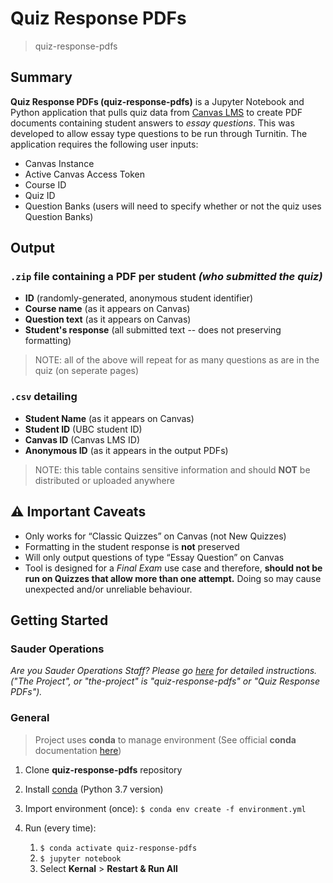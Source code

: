 # Quiz Response PDFs
> quiz-response-pdfs
## Summary 

**Quiz Response PDFs (quiz-response-pdfs)** is a Jupyter Notebook and Python application that pulls quiz data from [Canvas LMS](https://github.com/instructure/canvas-lms) to create PDF documents containing student answers to _essay questions_. This was developed to allow essay type questions to be run through Turnitin. The application requires the following user inputs:

- Canvas Instance
- Active Canvas Access Token
- Course ID
- Quiz ID
- Question Banks (users will need to specify whether or not the quiz uses Question Banks)

## Output

### `.zip` file containing a PDF per student _(who submitted the quiz)_

- **ID** (randomly-generated, anonymous student identifier)
- **Course name** (as it appears on Canvas)
- **Question text** (as it appears on Canvas)
- **Student's response** (all submitted text -- does not preserving formatting)

> NOTE: all of the above will repeat for as many questions as are in the quiz (on seperate pages)

### `.csv` detailing

- **Student Name** (as it appears on Canvas)
- **Student ID** (UBC student ID)
- **Canvas ID** (Canvas LMS ID)
- **Anonymous ID** (as it appears in the output PDFs)

> NOTE: this table contains sensitive information and should **NOT** be distributed or uploaded anywhere

## :warning: Important Caveats

- Only works for “Classic Quizzes” on Canvas (not New Quizzes)
- Formatting in the student response is **not** preserved
- Will only output questions of type “Essay Question” on Canvas
- Tool is designed for a _Final Exam_ use case and therefore, **should not be run on Quizzes that allow more than one attempt.** Doing so may cause unexpected and/or unreliable behaviour.

## Getting Started

### Sauder Operations
_Are you Sauder Operations Staff? Please go [here]([sauder-ops-guide.md](https://github.com/saud-learning-services/instructions-and-other-templates/blob/master/sauder-ops-guide-jupyter-env-and-launch.md#-ran-it-before-start-here)) for detailed instructions. ("The Project", or "the-project" is "quiz-response-pdfs" or "Quiz Response PDFs")._

### General
> Project uses **conda** to manage environment (See official **conda** documentation [here](https://docs.conda.io/projects/conda/en/latest/user-guide/tasks/manage-environments.html#creating-an-environment-from-an-environment-yml-file))

1. Clone **quiz-response-pdfs** repository

2. Install [conda](https://docs.conda.io/projects/conda/en/latest/user-guide/install/index.html) (Python 3.7 version)

3. Import environment (once): `$ conda env create -f environment.yml`

4. Run (every time):
   1. `$ conda activate quiz-response-pdfs`
   2. `$ jupyter notebook`
   3. Select **Kernal** > **Restart & Run All**
